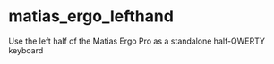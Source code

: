 # matias_ergo_lefthand
Use the left half of the Matias Ergo Pro as a standalone half-QWERTY keyboard
